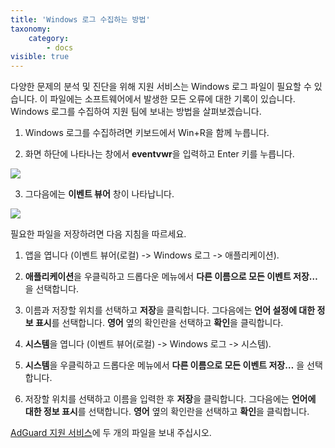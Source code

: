 ```yaml
---
title: 'Windows 로그 수집하는 방법'
taxonomy:
    category:
        - docs
visible: true
---
```


다양한 문제의 분석 및 진단을 위해 지원 서비스는 Windows 로그 파일이 필요할 수 있습니다. 이 파일에는 소프트웨어에서 발생한 모든 오류에 대한 기록이 있습니다. Windows 로그를 수집하여 지원 팀에 보내는 방법을 살펴보겠습니다. 

1. Windows 로그를 수집하려면 키보드에서 Win+R을 함께 누릅니다.

2. 화면 하단에 나타나는 창에서 **eventvwr**을 입력하고 Enter 키를 누릅니다.

<img src="https://cdn.adguard.com/Adguard/kb/newscreenshots/Ko/ko_event_logs_1.png" />

3. 그다음에는 **이벤트 뷰어** 창이 나타납니다.

<img src="https://cdn.adguard.com/Adguard/kb/newscreenshots/Ko/ko_event_logs_2.png" />

필요한 파일을 저장하려면 다음 지침을 따르세요.

 1. 앱을 엽니다 (이벤트 뷰어(로컬) -> Windows 로그 -> 애플리케이션).

 2. **애플리케이션**을 우클릭하고 드롭다운 메뉴에서 **다른 이름으로 모든 이벤트 저장…** 을 선택합니다.

 3. 이름과 저장할 위치를 선택하고 **저장**을 클릭합니다. 그다음에는 **언어 설정에 대한 정보 표시**를 선택합니다. **영어** 옆의 확인란을 선택하고 **확인**을 클릭합니다.

 4. **시스템**을 엽니다 (이벤트 뷰어(로컬) -> Windows 로그 -> 시스템).

 5. **시스템**을 우클릭하고 드롭다운 메뉴에서 **다른 이름으로 모든 이벤트 저장…** 을 선택합니다.

 6. 저장할 위치를 선택하고 이름을 입력한 후 **저장**을 클릭합니다. 그다음에는 **언어에 대한 정보 표시**를 선택합니다. **영어** 옆의 확인란을 선택하고 **확인**을 클릭합니다.

[AdGuard 지원 서비스](mailto:support@adguard.com)에 두 개의 파일을 보내 주십시오.
